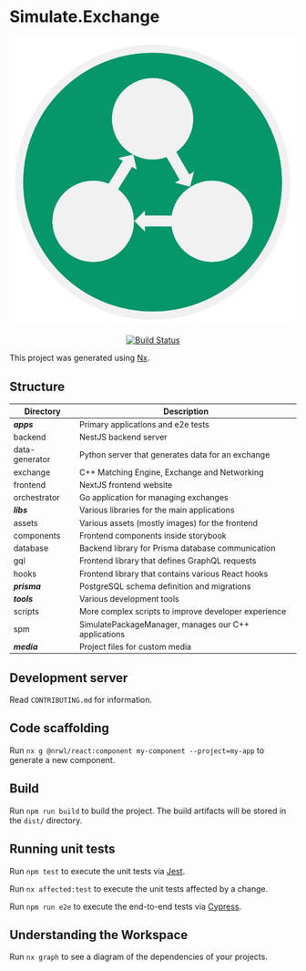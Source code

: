 # Simulate.Exchange

![logo](/media/logo/logo.png?raw=true "Simulate Exchange Logo")

<p align="center">
  <a href="https://github.com/UOA-CS732-SE750-Students-2022/simulate.exchange/actions/workflows/merge.yml/badge.svg"><img alt="Build Status" src="https://github.com/UOA-CS732-SE750-Students-2022/simulate.exchange/actions/workflows/merge.yml/badge.svg"></a>
</p>

This project was generated using [Nx](https://nx.dev).

## Structure

| Directory      | Description                                          |
| -------------- | ---------------------------------------------------- |
| **_apps_**     | Primary applications and e2e tests                   |
| backend        | NestJS backend server                                |
| data-generator | Python server that generates data for an exchange    |
| exchange       | C++ Matching Engine, Exchange and Networking         |
| frontend       | NextJS frontend website                              |
| orchestrator   | Go application for managing exchanges                |
| **_libs_**     | Various libraries for the main applications          |
| assets         | Various assets (mostly images) for the frontend      |
| components     | Frontend components inside storybook                 |
| database       | Backend library for Prisma database communication    |
| gql            | Frontend library that defines GraphQL requests       |
| hooks          | Frontend library that contains various React hooks   |
| **_prisma_**   | PostgreSQL schema definition and migrations          |
| **_tools_**    | Various development tools                            |
| scripts        | More complex scripts to improve developer experience |
| spm            | SimulatePackageManager, manages our C++ applications |
| **_media_**    | Project files for custom media                       |

## Development server

Read `CONTRIBUTING.md` for information.

## Code scaffolding

Run `nx g @nrwl/react:component my-component --project=my-app` to generate a new component.

## Build

Run `npm run build` to build the project. The build artifacts will be stored in the `dist/` directory.

## Running unit tests

Run `npm test` to execute the unit tests via [Jest](https://jestjs.io).

Run `nx affected:test` to execute the unit tests affected by a change.

Run `npm run e2e` to execute the end-to-end tests via [Cypress](https://www.cypress.io).

## Understanding the Workspace

Run `nx graph` to see a diagram of the dependencies of your projects.
